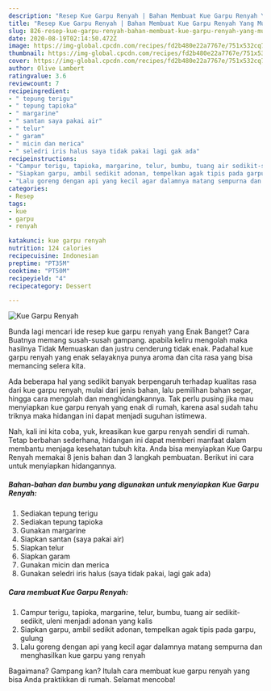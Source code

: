 ```yaml
---
description: "Resep Kue Garpu Renyah | Bahan Membuat Kue Garpu Renyah Yang Mudah Dan Praktis"
title: "Resep Kue Garpu Renyah | Bahan Membuat Kue Garpu Renyah Yang Mudah Dan Praktis"
slug: 826-resep-kue-garpu-renyah-bahan-membuat-kue-garpu-renyah-yang-mudah-dan-praktis
date: 2020-08-19T02:14:50.472Z
image: https://img-global.cpcdn.com/recipes/fd2b480e22a7767e/751x532cq70/kue-garpu-renyah-foto-resep-utama.jpg
thumbnail: https://img-global.cpcdn.com/recipes/fd2b480e22a7767e/751x532cq70/kue-garpu-renyah-foto-resep-utama.jpg
cover: https://img-global.cpcdn.com/recipes/fd2b480e22a7767e/751x532cq70/kue-garpu-renyah-foto-resep-utama.jpg
author: Olive Lambert
ratingvalue: 3.6
reviewcount: 7
recipeingredient:
- " tepung terigu"
- " tepung tapioka"
- " margarine"
- " santan saya pakai air"
- " telur"
- " garam"
- " micin dan merica"
- " seledri iris halus saya tidak pakai lagi gak ada"
recipeinstructions:
- "Campur terigu, tapioka, margarine, telur, bumbu, tuang air sedikit-sedikit, uleni menjadi adonan yang kalis"
- "Siapkan garpu, ambil sedikit adonan, tempelkan agak tipis pada garpu, gulung"
- "Lalu goreng dengan api yang kecil agar dalamnya matang sempurna dan menghasilkan kue garpu yang renyah"
categories:
- Resep
tags:
- kue
- garpu
- renyah

katakunci: kue garpu renyah 
nutrition: 124 calories
recipecuisine: Indonesian
preptime: "PT35M"
cooktime: "PT50M"
recipeyield: "4"
recipecategory: Dessert

---
```



![Kue Garpu Renyah](https://img-global.cpcdn.com/recipes/fd2b480e22a7767e/751x532cq70/kue-garpu-renyah-foto-resep-utama.jpg)

Bunda lagi mencari ide resep kue garpu renyah yang Enak Banget? Cara Buatnya memang susah-susah gampang. apabila keliru mengolah maka hasilnya Tidak Memuaskan dan justru cenderung tidak enak. Padahal kue garpu renyah yang enak selayaknya punya aroma dan cita rasa yang bisa memancing selera kita.

Ada beberapa hal yang sedikit banyak berpengaruh terhadap kualitas rasa dari kue garpu renyah, mulai dari jenis bahan, lalu pemilihan bahan segar, hingga cara mengolah dan menghidangkannya. Tak perlu pusing jika mau menyiapkan kue garpu renyah yang enak di rumah, karena asal sudah tahu triknya maka hidangan ini dapat menjadi suguhan istimewa.




Nah, kali ini kita coba, yuk, kreasikan kue garpu renyah sendiri di rumah. Tetap berbahan sederhana, hidangan ini dapat memberi manfaat dalam membantu menjaga kesehatan tubuh kita. Anda bisa menyiapkan Kue Garpu Renyah memakai 8 jenis bahan dan 3 langkah pembuatan. Berikut ini cara untuk menyiapkan hidangannya.

<!--inarticleads1-->

##### Bahan-bahan dan bumbu yang digunakan untuk menyiapkan Kue Garpu Renyah:

1. Sediakan  tepung terigu
1. Sediakan  tepung tapioka
1. Gunakan  margarine
1. Siapkan  santan (saya pakai air)
1. Siapkan  telur
1. Siapkan  garam
1. Gunakan  micin dan merica
1. Gunakan  seledri iris halus (saya tidak pakai, lagi gak ada)




<!--inarticleads2-->

##### Cara membuat Kue Garpu Renyah:

1. Campur terigu, tapioka, margarine, telur, bumbu, tuang air sedikit-sedikit, uleni menjadi adonan yang kalis
1. Siapkan garpu, ambil sedikit adonan, tempelkan agak tipis pada garpu, gulung
1. Lalu goreng dengan api yang kecil agar dalamnya matang sempurna dan menghasilkan kue garpu yang renyah




Bagaimana? Gampang kan? Itulah cara membuat kue garpu renyah yang bisa Anda praktikkan di rumah. Selamat mencoba!
